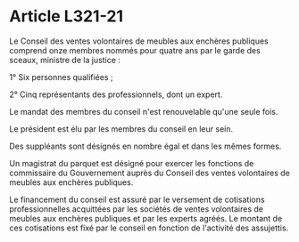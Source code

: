 # Article L321-21

Le Conseil des ventes volontaires de meubles aux enchères publiques comprend onze membres nommés pour quatre ans par le garde des sceaux, ministre de la justice :

1° Six personnes qualifiées ;

2° Cinq représentants des professionnels, dont un expert.

Le mandat des membres du conseil n'est renouvelable qu'une seule fois.

Le président est élu par les membres du conseil en leur sein.

Des suppléants sont désignés en nombre égal et dans les mêmes formes.

Un magistrat du parquet est désigné pour exercer les fonctions de commissaire du Gouvernement auprès du Conseil des ventes volontaires de meubles aux enchères publiques.

Le financement du conseil est assuré par le versement de cotisations professionnelles acquittées par les sociétés de ventes volontaires de meubles aux enchères publiques et par les experts agréés. Le montant de ces cotisations est fixé par le conseil en fonction de l'activité des assujettis.

